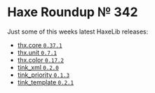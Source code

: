 [_template]: ../templates/roundup.html
[date]: / "2015-10-25 09:41:00"
[modified]: / "2015-10-25 09:41:00"
[published]: / "2015-10-25 09:41:00"
[social]: /img/342/mug.png ""
[“”]: a ""
# Haxe Roundup № 342

Just some of this weeks latest HaxeLib releases:
	
- [thx.core `0.37.1`][l1]
- [thx.unit `0.7.1`][l2]
- [thx.color `0.17.2`][l3]
- [tink_xml `0.2.0`][l4]
- [tink_priority `0.1.3`][l5]
- [tink_template `0.2.1`][l6]

[l6]: http://lib.haxe.org/p/tink_template "tink_template on HaxeLib"
[l5]: http://lib.haxe.org/p/tink_priority "tink_priority on HaxeLib"
[l4]: http://lib.haxe.org/p/tink_xml "tink_xml on HaxeLib"
[l3]: http://lib.haxe.org/p/thx.color "thx.color on HaxeLib"
[l2]: http://lib.haxe.org/p/thx.unit "thx.unit on HaxeLib"
[l1]: http://lib.haxe.org/p/thx.core "thx.core on HaxeLib"